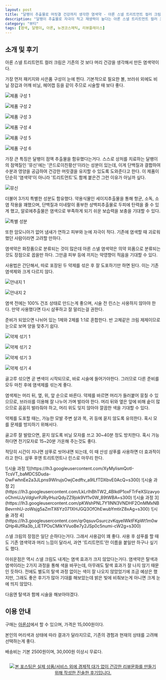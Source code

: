 ```yaml
---
layout: post
title: "달팽이 추출물로 머릿결 건강까지 생각한 염색약 - 아론 스넬 트리트먼트 컬러 크림"
description: "달팽이 추출물로 자극이 적고 재생력이 높다는 아론 스넬 트리트먼트 컬러 크림을 사용해봤다."
category: "뷰티"
tags: [염색, 달팽이, 아론, 뉴겐코스메틱, 리뷰플레이스]
---
```


## 소개 및 후기

아론 스넬 트리트먼트 컬러 크림은
기존의 것 보다 머리 건강을 생각해서 만든 염색약이다.

가장 먼저 패키지와 사은품 구성이 눈에 띈다.
기본적으로 필요한 볼, 브러쉬 외에도
비닐 장갑과 어깨 비닐, 헤어캡 등을 같이 주므로
시술할 때 보다 좋다.

![제품 구성 1](https://lh3.googleusercontent.com/k_6uV1nwOGBNg4CVMK42rVwZfMgqv9KMmjtqC3y2qBpkAo1j2MIwODd2uDOOOtYYrSXG_fp6xqhIqg=s560)

![제품 구성 2](https://lh3.googleusercontent.com/BmALOBML_emjIfYE_6SBVoha6IApVPSyDouMsLtD5iw_6HwHIaVZCHZD2K2oOHB2E1isFOGQFw07JQ=s560)

![제품 구성 3](https://lh3.googleusercontent.com/0wEfXYSUyJ6H9tk8-P_6zt1NZm4JmFXNdaKFTnqM87rxrnonVhJaPSFVcuk0mTgs3n6f1Md7avMafg=s560)

![제품 구성 4](https://lh3.googleusercontent.com/kjCZzUq99AYtWRQ4oieBWxfyPcWFqFxYt4TppskGiSFpDtTRczEhqhXSFYX2KiUMVOC23JQiHT5BLA=s560)

![제품 구성 5](https://lh3.googleusercontent.com/G4nR5IzJIPtdhbQESf9aW8L_QEoOkm3j9_grpWYzUrZXcFODV_8JSjxrB2tI8mHkqUTdYlYNtjYcbA=s560)

![제품 구성 6](https://lh3.googleusercontent.com/DjrqF0oSSEU9v9mKpqL5MQRAIGU4xfacdWw6gVez53mFWojFXmzYu4EDngEyctmkSlXEyYTq9rJ6IQ=s560)

가장 큰 특징은 달팽이 점액 추출물을 함유했다는거다.
스스로 상처를 치료하는 달팽이의 점액질인 '뮤신'에는
'콘드로이친황산'이라는 성분이 있는데,
이게 단백질과 결합하여 수분과 영양을 공급하여
건강한 머릿결을 유지할 수 있도록 도와준다고 한다.
이 제품이 단순히 '염색약'이 아니라 '트리트먼트'도 함께 붙은건 그런 이유가 아닐까 싶다.

![뮤신](https://lh3.googleusercontent.com/yQDXtFrdJtPSCFRLdL876vhXIuUgTnXou_GLwP8xBT_SrwPggGeQqezGjkhNZXMYOvQtHN63TeF-Hw=s560)

더불어 3가지 특별한 성분도 함유했다.
약용식물인 세이지추출물을 통해 항균, 소독, 소염 작용을 꽤했으며,
단백질과 미네랄이 풍부한 상백피추출물로 두피에 탄력을 줄 수 있게 했고,
알로에추출물은 염색으로 부족하게 되기 쉬운 보습력을 보충을 기대할 수 있다.

![특별 성분](https://lh3.googleusercontent.com/hdZWBAxM-TTUY2OaQQsb1ai_FlQ0VWCqiH5XflEQsvlVzwRybJr5z7zN3u6tESIVB_h0Lf-3btyR-g=s560)

또한 암모니아가 없어
냄새가 연하고 피부와 눈에 자극이 적다.
기존에 염색할 때 괴로워 했던 사람이라면 고려할 만하다.

염색약은 화장품으로 분류되는 것이 많은데
아론 스넬 염색약은 의약 외품으로 분류되는것도 장점으로 꼽을만 하다.
그만큼 피부 등에 끼치는 악영향이 적음을 기대할 수 있다.

사용법은 간단해서,
따로 포장된 두 약제를 섞은 후 잘 도포하기만 하면 된다.
이는 기존 염색제와 크게 다르지 않다.

![안내지 1](https://lh3.googleusercontent.com/hghabZuDsuu2Vp98X7NaqTzOppNjeCUrRos6Vo8xV5ZNHBK7MiUvaElxOZXEEBJU06TxXqNS9jP8_g=s560)

![안내지 2](https://lh3.googleusercontent.com/k7002GKWEOPH-eYplxuDBJM0SAYFTONplTcVgSOkQyGAckANpaI3GxIki1WA0WkIFijTjAy1CSQA1A=s560)

염색 전에는 100% 건조 상태로 만드는게 좋으며,
시술 전 린스는 사용하지 않아야 한다.
만약 사용했다면 다시 샴푸하고 잘 말리는걸 권한다.

준비가 되었으면 나뉘어 있는 1제와 2제를 1:1로 혼합한다.
반 고체같은 크림 제제이므로 눈으로 보며 양을 맞추기 쉽다.

![약제 섞기 1](https://lh3.googleusercontent.com/JiO396ImknddHaBRwWXne8yG5WLS-jdsczeBi8xA54GgfDU3fFjfoVOFv2A1yJPk-4LlSWaWkdgtmg=s560)

![약제 섞기 2](https://lh3.googleusercontent.com/0jnEeI-vXycZJjlWDLhtOvF-NJGro4CmZhwSLchLY_dG4P6njHdLLrFrkht-AKl6XmmsiEHKLFVOSQ=s560)

![약제 섞기 3](https://lh3.googleusercontent.com/Gd3dq65C6SsnwkYrqq0iU606kjgH19JnDwXiYwqfrXarv8DM_dYIp_TnwnuKFas2a7BxR5osoAWenw=s560)

![약제 섞기 4](https://lh3.googleusercontent.com/iZ-B4SMWl8VONtLGCNVQ5jgB4kG6mKZ0WNkmCd9DEu_q4WeSaD7Wr11mL4INWqEG4MeGEithREWzTw=s560)

골고루 섞으면 곧 변색이 시작되므로, 바로 시술에 들어가야한다.
그러므로 다른 준비를 모두 마친 후에 염색제를 섞는게 좋다.

염색제는 머리 뒤, 옆, 위, 앞 순으로 바른다.
약제를 바르면 머리가 들러붙어 뭉칠 수 있으므로,
브러쉬를 이용해 잘 나누어 가며 발라야 한다.
머리 뒤와 옆은 앞에 비해 숱이 많으므로 꼼꼼히 발라줘야 하고,
머리 위도 잊지 않아야 깔끔한 색을 기대할 수 있다.

약제를 도포할 때는,
가능한 모발 주변 살과 목, 귀 등에 묻지 않도록 유의한다.
혹시 모를 문제를 방지하기 위해서다.

골고루 잘 발랐으면, 묻지 않도록 비닐 모자를 쓰고
30~40분 정도 방치한다.
혹시 가능하다면 전기모자로 15~20분 가온해 주는것도 좋다.

적당히 시간이 지나면 샴푸로 씻어내면 되는데,
이 때 산성 샴푸를 사용하면 더 효과적이라고 한다.
샴푸 후엔 트리트먼트나 린스로 마무리 한다.

<p class="center" markdown="1">
![시술 과정 1](https://lh3.googleusercontent.com/XyMylismQotI-TcsVT_baMDCSDuda-OwFwhnEe2a3JLpns9WIrujsOwjCedftv_a9ILfTDXbvE0AcQ=s300)
![시술 과정 2](https://lh3.googleusercontent.com/LkLrIhBhTW2_4BlkdP1oxFTrFeXSIzavyooChmUJyVdglvrPJRylHuzQdyZZ9jok9Vf1v0W_89tWBA=s300)
![시술 과정 3](https://lh3.googleusercontent.com/pKWshPNL7Y1lNN3VNDHF2OnMMxNBBevrnhU-zoWsjg5aZmTX6Yz071XHJGQ3OfOhEwubYmtirZ8xAg=s300)
![시술 과정 4](https://lh3.googleusercontent.com/qr0qsuvGsurczvKqyeIWktFKpWt1m0wQHp4lJfRa3b_LiETPOsCMIkYVuoBe7y2JSp0c5numi-cW2g=s300)
</p>

스넬 크림의 장점은 일단 순하다는거다.
그래서 사용감이 꽤 좋다.
사용 후 샴푸를 할 때도 기존 염색약과 머리 느낌이 달라서,
과연 '트리트먼트'란 이름을 붙일만 하구나 싶기도 했다.

아쉬운점은 역시 스넬 크림도 내게는 염색 효과가 크지 않았다는거다.
염색약은 탈색과 염색이라는 2가지 과정을 통해 색을 바꾸는데,
아무래도 탈색 효과가 잘 나지 않기 때문인 듯하다.
전에도 별도의 탈색 과정 없이는 색이 잘 나오지 않았었기에 조금 예상은 했지만,
그래도 좋은 후기가 많아 기대를 해보았는데
밝은 빛에 비춰보는게 아니면 크게 눈에 띄지 않았다.

다음엔 탈색과 함께 시술을 해보아야겠다.



## 이용 안내

구매는 [아론샵](http://www.aaronshop.co.kr/shop/shopdetail.html?branduid=1031510)에서 할 수 있으며,
가격은 15,000원이다.

본인의 머리색과 상태에 따라 결과가 달라지므로,
기존의 경험과 현재의 상태를 고려해 선택하는게 좋다.

배송비는 기본 2500원이며,
30,000원 이상시 무료다.



<div style="text-align: center; padding: 1em;"><a href="http://reviewplace.co.kr/detail.php?number=11781" target="_blank"><img src="http://reviewplace.co.kr/blog_traffic.php?key=MTE3ODF8cmV6bm9h" border="0" alt="본 포스팅은 실제 상품/서비스 외에 경제적 대가 없이 건강한 리뷰문화를 만들기 위해 작성한 진솔한 후기입니다."></a></div>
